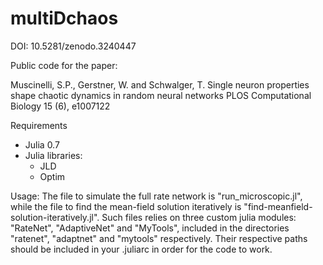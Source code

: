 # multiDchaos
DOI: 10.5281/zenodo.3240447

Public code for the paper: 

Muscinelli, S.P., Gerstner, W. and Schwalger, T. Single neuron properties shape chaotic dynamics in random neural networks PLOS Computational Biology 15 (6), e1007122

Requirements
- Julia 0.7
- Julia libraries:
	- JLD
	- Optim

Usage:
The file to simulate the full rate network is "run_microscopic.jl", while the file to find the mean-field solution iteratively is "find-meanfield-solution-iteratively.jl". Such files relies on three custom julia modules: "RateNet", "AdaptiveNet" and "MyTools", included in the directories "ratenet", "adaptnet" and "mytools" respectively. Their respective paths should be included in your .juliarc in order for the code to work.
